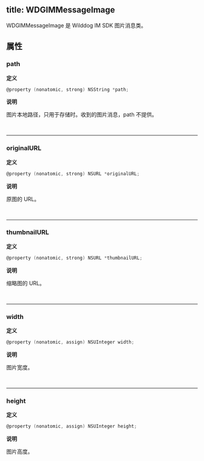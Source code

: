title: WDGIMMessageImage 
---
WDGIMMessageImage 是 Wilddog IM SDK 图片消息类。

## 属性

### path

**定义**

```objectivec
@property (nonatomic, strong) NSString *path;
```

**说明**

图片本地路径，只用于存储时。收到的图片消息，path 不提供。

</br>

------

### originalURL

**定义**

```objectivec
@property (nonatomic, strong) NSURL *originalURL;
```

**说明**

原图的 URL。

</br>

------

### thumbnailURL

**定义**

```objectivec
@property (nonatomic, strong) NSURL *thumbnailURL;
```

**说明**

缩略图的 URL。

</br>

------

### width

**定义**

```objectivec
@property (nonatomic, assign) NSUInteger width;
```

**说明**

图片宽度。

</br>

------

### height

**定义**

```objectivec
@property (nonatomic, assign) NSUInteger height;
```

**说明**

图片高度。

